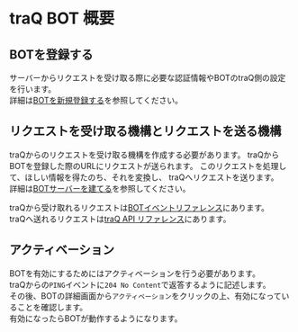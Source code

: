 # traQ BOT 概要

## BOTを登録する
サーバーからリクエストを受け取る際に必要な認証情報やBOTのtraQ側の設定を行います。  
詳細は[BOTを新規登録する](/docs/bot/register)を参照してください。

## リクエストを受け取る機構とリクエストを送る機構
traQからのリクエストを受け取る機構を作成する必要があります。
traQからBOTを登録した際のURLにリクエストが送られます。
このリクエストを処理して、ほしい情報を得たのち、それを変換し、
traQへリクエストを送ります。  
詳細は[BOTサーバーを建てる](/docs/bot/server)を参照してください。

traQから受け取れるリクエストは[BOTイベントリファレンス](/docs/bot/events)にあります。  
traQへ送れるリクエストは[traQ API リファレンス](/docs/bot/traq-api)にあります。  

## アクティベーション
BOTを有効にするためにはアクティベーションを行う必要があります。  
traQからの`PING`イベントに`204 No Content`で返答するように記述します。  
その後、BOTの詳細画面から`アクティベーション`をクリックの上、有効になっていることを確認します。  
有効になったらBOTが動作するようになります。
